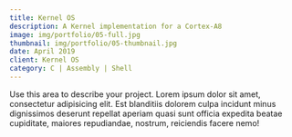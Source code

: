 ```yaml
---
title: Kernel OS
description: A Kernel implementation for a Cortex-A8
image: img/portfolio/05-full.jpg
thumbnail: img/portfolio/05-thumbnail.jpg
date: April 2019
client: Kernel OS
category: C | Assembly | Shell 
---
```

Use this area to describe your project. Lorem ipsum dolor sit amet, consectetur adipisicing elit. Est blanditiis dolorem culpa incidunt minus dignissimos deserunt repellat aperiam quasi sunt officia expedita beatae cupiditate, maiores repudiandae, nostrum, reiciendis facere nemo!
